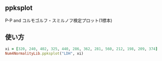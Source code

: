 ppksplot
--------
P-P and コルモゴルフ・スミルノフ検定プロット(1標本)

## 使い方

```ruby
xi = [320, 240, 402, 325, 440, 286, 362, 281, 560, 212, 198, 209, 374]
Num4NormalityLib.ppksplot("LDH", xi)
```

